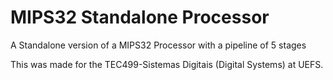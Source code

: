# MIPS32 Standalone Processor
A Standalone version of a MIPS32 Processor with a pipeline of 5 stages

This was made for the TEC499-Sistemas Digitais (Digital Systems) at UEFS.
